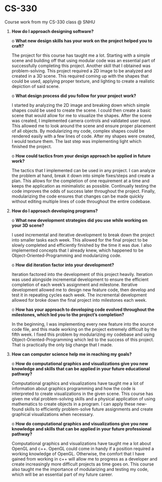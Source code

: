 # CS-330
Course work from my CS-330 class @ SNHU

1.	__How do I approach designing software?__


      o	__What new design skills has your work on the project helped you to craft?__
      
      The project for this course has taught me a lot. Starting with a simple scene and building off that using
          modular code was an essential part of successfully completing this project. Another skill that I obtained
          was problem-solving. This project required a 2D image to be analyzed and created in a 3D scene. This 
          required coming up with the shapes that could be used, applying proper texture, and lighting to create a 
          realistic depiction of said scene. 
          
          
      o	__What design process did you follow for your project work?__
      
      I started by analyzing the 2D image and breaking down which simple shapes could be used to create the scene. 
      I could then create a basic scene that would allow for me to visualize the shapes. After the scene was created,
      I implemented camera controls and validated user input. This allowed me to look around the scene and ensure proper
      placement of all objects. By modularizing my code, complex shapes could be rendered easily with a few lines of code.
      After my shapes were created, I would texture them. The last step was implementing light which finished the project. 


      o	__How could tactics from your design approach be applied in future work?__
      
      The tactics that I implemented can be used in any project. I can analyze the problem at hand, break it down into
      simple fixes/steps and create a plan. This allows for the completion of one requirement at a time and keeps the
      application as minimalistic as possible. Continually testing the code improves the odds of success later throughout
      the project. Finally, modularizing the code ensures that changes can be made quickly without editing multiple lines
      of code throughout the entire codebase. 
      
      
2.	__How do I approach developing programs?__


      o	__What new development strategies did you use while working on your 3D scene?__


      I used incremental and iterative development to break down the project into smaller tasks each week. This
      allowed for the final project to be slowly completed and efficiently finished by the time it was due. I also
      implemented concepts that I already knew, which happened to be Object-Oriented-Programming and modularizing code. 


      o	__How did iteration factor into your development?__


      Iteration factored into the development of this project heavily. Iteration was used alongside incremental
      development to ensure the efficient completion of each week’s assignment and milestone. Iterative development
      allowed me to design new feature code, then develop and test it in repeating cycles each week. The incremental
      development allowed for broke down the final project into milestones each week. 


      o	__How has your approach to developing code evolved throughout the milestones, which led you to the project’s completion?__


      In the beginning, I was implementing every new feature into the source code file, and this made working on
      the project extremely difficult by the fifth week. I fixed this problem by modularizing my codebase and using
      Object-Oriented-Programming which led to the success of this project. That is practically the only big change
      that I made.


3.	__How can computer science help me in reaching my goals?__


      o	__How do computational graphics and visualizations give you new knowledge and skills that can be applied in your future educational pathway?__
      
      
      Computational graphics and visualizations have taught me a lot of information about graphics programming 
      and how the code is interpreted to create visualizations in the given scene. This course has given me vital
      problem-solving skills and a physical application of using mathematics to create objects in a program. I can 
      apply these new-found skills to efficiently problem-solve future assignments and create graphical visualizations
      when necessary.  
      
      
      o	__How do computational graphics and visualizations give you new knowledge and skills that can be applied in your future professional pathway?__
      
      
      Computational graphics and visualizations have taught me a lot about OpenGL and c++. OpenGL could come in
      handy if a position required a working knowledge of OpenGL. Otherwise, the comfort that I have gained from
      working in c++ will allow me to progress as a developer and create increasingly more difficult projects as 
      time goes on. This course also taught me the importance of modularizing and testing my code, which will be
      an essential part of my future career. 
